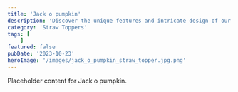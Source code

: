 ```yaml
---
title: 'Jack o pumpkin'
description: 'Discover the unique features and intricate design of our Jack o pumpkin. Perfect for various applications, this piece adds a touch of creativity and innovation to any setting.'
category: 'Straw Toppers'
tags: [
    ]
featured: false
pubDate: '2023-10-23'
heroImage: '/images/jack_o_pumpkin_straw_topper.jpg.png'
---
```


Placeholder content for Jack o pumpkin.
